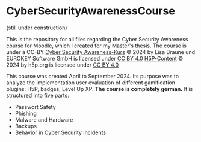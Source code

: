 # CyberSecurityAwarenessCourse
(still under construction)

This is the repository for all files regarding the Cyber Security Awareness course for Moodle, which I created for my Master's thesis. The course is under a CC-BY 
[Cyber Security Awareness-Kurs](https://open.ec-ol.de/course/view.php?id=20) © 2024 by Lisa Braune und EUROKEY Software GmbH is licensed under [CC BY 4.0](https://creativecommons.org/licenses/by/4.0/?ref=chooser-v1)
[H5P-Content](https://h5p.org/) © 2024 by h5p.org is licensed under [CC BY 4.0](https://creativecommons.org/licenses/by/4.0/?ref=chooser-v1) 

This course was created April to September 2024. Its purpose was to analyze the implementation user evaluation of different gamification plugins: H5P, badges, Level Up XP.
**The course is completely german.** It is structured into five parts:
- Passwort Safety
- Phishing
- Malware and Hardware
- Backups
- Behavior in Cyber Security Incidents
